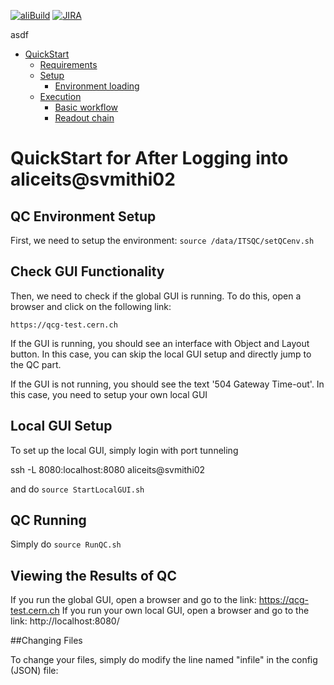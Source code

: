 [![aliBuild](https://img.shields.io/badge/aliBuild-dashboard-lightgrey.svg)](https://alisw.cern.ch/dashboard/d/000000001/main-dashboard?orgId=1&var-storagename=All&var-reponame=All&var-checkname=build%2FQualityControl%2Fo2-dataflow%2F0&var-upthreshold=30m&var-minuptime=30)
[![JIRA](https://img.shields.io/badge/JIRA-Report%20issue-blue.svg)](https://alice.its.cern.ch/jira/secure/CreateIssue.jspa?pid=11201&issuetype=1)

asdf

<!--TOC generated with https://github.com/ekalinin/github-markdown-toc-->
<!--./gh-md-toc --insert /path/to/README.md-->
<!--ts-->
   * [QuickStart](#quickstart)
      * [Requirements](#requirements)
      * [Setup](#setup)
         * [Environment loading](#environment-loading)
      * [Execution](#execution)
         * [Basic workflow](#basic-workflow)
         * [Readout chain](#readout-chain)


<!-- Added by: bvonhall, at:  -->

<!--te-->

# QuickStart for After Logging into aliceits@svmithi02 

## QC Environment Setup

First, we need to setup the environment: `source /data/ITSQC/setQCenv.sh`

## Check GUI Functionality 

Then, we need to check if the global GUI is running. To do this, open a browser and click on the following link:

`https://qcg-test.cern.ch`

If the GUI is running, you should see an interface with Object and Layout button. In this case, you can skip the local GUI setup and directly jump to the QC part.

If the GUI is not running, you should see the text '504 Gateway Time-out'. In this case, you need to setup your own local GUI


## Local GUI Setup


To set up the local GUI, simply login with port tunneling 

ssh -L 8080:localhost:8080 aliceits@svmithi02

and do `source StartLocalGUI.sh`



## QC Running

Simply do `source RunQC.sh`


## Viewing the Results of QC

If you run the global GUI, open a browser and go to the link: https://qcg-test.cern.ch
If you run your own local GUI, open a browser and go to the link: http://localhost:8080/


##Changing Files

To change your files, simply do modify the line named "infile" in the config (JSON) file:  

